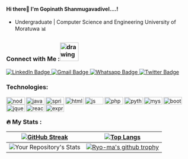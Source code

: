 #### Hi there👋 I'm Gopinath Shanmugavadivel....! 
  - Undergraduate | Computer Science and Engineering University of Moratuwa  📊

### Connect with Me :<img src="./doc/Connect-With-Me.gif" alt="drawing" width="50"/>
<div id="badges">
  <a href="https://www.linkedin.com/in/gopinath-cse/">
    <img src="https://img.shields.io/badge/LinkedIn-blue?style=for-the-badge&logo=linkedin&logoColor=white" alt="LinkedIn Badge"/>
  </a>
  <a href="mailto: gopinath.19@cse.mrt.ac.lk">
    <img src="https://img.shields.io/badge/Gmail-D14836?style=for-the-badge&logo=gmail&logoColor=white" alt="Gmail Badge"/>
  </a>
  <a href="https://wa.me/94766891372">
    <img src="https://img.shields.io/badge/WhatsApp-25D366?style=for-the-badge&logo=whatsapp&logoColor=white" alt="Whatsapp Badge"/>
  </a>
  <!--a href="https://wa.me/94766891372">
    <img src="https://img.shields.io/badge/viber-685EA9?style=for-the-badge&logo=viber&logoColor=white" alt="Viber Badge"/>
  </a-->
  <a href="https://twitter.com/Imshangopi">
    <img src="https://img.shields.io/badge/Twitter-blue?style=for-the-badge&logo=twitter&logoColor=white" alt="Twitter Badge"/>
  </a>
  <!--a href="https://wa.me/94763068411">
    <img src="https://img.shields.io/badge/Discord-7289DA?style=for-the-badge&logo=discord&logoColor=white" alt="Discord Badge"/>
  </a-->
  <!--a href="https://wa.me/94763068411">
    <img src="https://aleen42.github.io/badges/src/stackoverflow.svg" alt="stackoverflow Badge"/>
  </a-->
  <!--a href="https://wa.me/94763068411">
    <img src="https://img.shields.io/badge/Kaggle-20BEFF?style=for-the-badge&logo=Kaggle&logoColor=white" alt="Kaggle Badge"/>
  </a-->
  <!--a href="https://wa.me/94763068411">
    <img src="https://img.shields.io/badge/Medium-12100E?style=for-the-badge&logo=medium&logoColor=white" alt="Medium Badge"/>
  </a-->
</div>

### Technologies:
<div>
<img align="left" alt="node" width="50px" height="20px"  src="https://img.shields.io/badge/Java-ED8B00?style=for-the-badge&logo=openjdk&logoColor=white" />
<img align="left" alt="java" width="50px" height="20px"  src="https://img.shields.io/badge/Node.js-43853D?style=for-the-badge&logo=node.js&logoColor=white" />
<img align="left" alt="spring" width="50px" height="20px"  src="https://img.shields.io/badge/Spring-6DB33F?style=for-the-badge&logo=spring&logoColor=white" />
<img align="left" alt="html" width="50px" height="20px" src="https://img.shields.io/badge/HTML5-E34F26?style=for-the-badge&logo=html5&logoColor=white" />
<img align="left" alt="js" width="50px" height="20px"  src="https://img.shields.io/badge/JavaScript-323330?style=for-the-badge&logo=javascript&logoColor=F7DF1E" />
<img align="left" alt="php" width="50px" height="20px"  src="https://img.shields.io/badge/PHP-777BB4?style=for-the-badge&logo=php&logoColor=white" />
<img align="left" alt="python" width="50px" height="20px"  src="https://img.shields.io/badge/Python-FFD43B?style=for-the-badge&logo=python&logoColor=blue" />
<img align="left"  alt="mysql" width="50px" height="20px"  src="https://img.shields.io/badge/MySQL-005C84?style=for-the-badge&logo=mysql&logoColor=white" />
<img align="left" alt="bootstrap" width="50px" height="20px"  src="https://img.shields.io/badge/Bootstrap-563D7C?style=for-the-badge&logo=bootstrap&logoColor=white" />
<img align="left" alt="jquery" width="50px" height="20px"  src="https://img.shields.io/badge/jQuery-0769AD?style=for-the-badge&logo=jquery&logoColor=white" />
<img align="left" alt="react" width="50px" height="20px"  src="https://img.shields.io/badge/React-20232A?style=for-the-badge&logo=react&logoColor=61DAFB" />
<img align="left" alt="express" width="50px" height="20px"  src="https://img.shields.io/badge/Express.js-404D59?style=for-the-badge" />
</div>
</br>
</br>



### 🔥 My Stats :

|[![GitHub Streak](http://github-readme-streak-stats.herokuapp.com?user=shangopi&theme=light&background=ffffff)](https://git.io/streak-stats)|[![Top Langs](https://github-readme-stats.vercel.app/api/top-langs/?username=shangopi&layout=compact&theme=vision-friendly-light)](https://github.com/anuraghazra/github-readme-stats)|
|------|----|
|![Your Repository's Stats](https://github-readme-stats.vercel.app/api?username=shangopi&theme=buefy&show_icons=true)|[![Ryo-ma's github trophy](https://github-profile-trophy.vercel.app/?username=shangopi&row=2&column=3)](https://github.com/ryo-ma/github-profile-trophy)|


